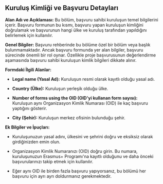 ## Kuruluş Kimliği ve Başvuru Detayları

**Alan Adı ve Açıklaması:** Bu bölüm, başvuru sahibi kuruluşun temel bilgilerini içerir. Başvuru formunun bu kısmı, başvuru yapan kuruluşun kimliğini doğrulamak ve başvurunun hangi ülke ve kuruluş tarafından yapıldığını belirlemek için kullanılır.

**Genel Bilgiler:** Başvuru rehberinde bu bölüme özel bir bölüm veya başlık bulunmamaktadır. Ancak başvuru formunda yer alan bilgiler, başvuru sürecinde önemli bir rol oynar. Özellikle proje başvurusunun değerlendirme aşamasında başvuru sahibi kuruluşun kimlik bilgileri dikkate alınır.

**Formdaki İlgili Alanlar:**

*   **Legal name (Yasal Ad):** Kuruluşun resmi olarak kayıtlı olduğu yasal adı.

*   **Country (Ülke):** Kuruluşun yerleşik olduğu ülke.

*   **Number of forms using the OID (OID'yi kullanan form sayısı):** Kuruluşun aynı Organizasyon Kimlik Numarası (OID) ile kaç başvuru yaptığını gösterir.

*   **City (Şehir):** Kuruluşun merkez ofisinin bulunduğu şehir.

**Ek Bilgiler ve İpuçları:**

*   Kuruluşunuzun yasal adını, ülkesini ve şehrini doğru ve eksiksiz olarak girdiğinizden emin olun.

*   Organizasyon Kimlik Numaranızı (OID) doğru girin. Bu numara, kuruluşunuzun Erasmus+ Programı'na kayıtlı olduğunu ve daha önceki başvurularınızı takip etmek için kullanılır.

*   Eğer aynı OID ile birden fazla başvuru yapıyorsanız, bu bölümü her başvuru için ayrı ayrı doldurmanız gerekmektedir.

